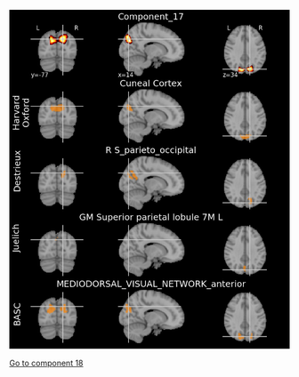 ![17](preliminary/17.jpg "Component 17")

[Go to component 18](https://parietal-inria.github.io/MODL_atlas/128/18 "Component 18")
